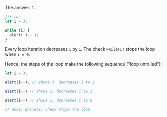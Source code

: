 The answer: `1`.

```js
//+ run
let i = 3;

while (i) {
  alert( i-- );
}
```

Every loop iteration decreases `i` by `1`. The check `while(i)` stops the loop when `i = 0`. 

Hence, the steps of the loop make the following sequence ("loop unrolled"):

```js
let i = 3;

alert(i--); // shows 3, decreases i to 2

alert(i--) // shows 2, decreases i to 1

alert(i--) // shows 1, decreases i to 0

// done, while(i) check stops the loop
```

